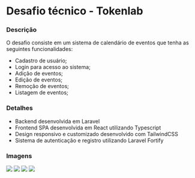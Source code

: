 # Desafio técnico - Tokenlab

### Descrição
O desafio consiste em um sistema de calendário de eventos que tenha as seguintes funcionalidades:
-  Cadastro de usuário;
-  Login para acesso ao sistema;
-  Adição de eventos;
-  Edição de eventos;
-  Remoção de eventos;
-  Listagem de eventos;

### Detalhes
- Backend desenvolvida em Laravel
- Frontend SPA desenvolvida em React utilizando Typescript
- Design responsivo e customizado desenvolvido com TailwindCSS
- Sistema de autenticação e registro utilizando Laravel Fortify

### Imagens

![](https://i.imgur.com/tkCcsOy.png)
![](https://i.imgur.com/1D9TsPD.png)
![](https://i.imgur.com/ts9DpXn.png)
![](https://i.imgur.com/MUnFTov.png)
